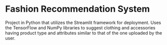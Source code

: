 # Fashion Recommendation System

Project in Python that utilizes the Streamlit framework for deployment.
Uses the TensorFlow and NumPy libraries to suggest clothing and accessories having product type and attributes similar to that of the one uploaded by the user.
